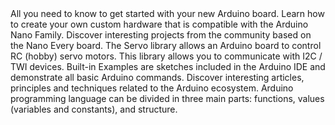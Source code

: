 <EssentialsColumn title="First Steps">

  <EssentialElement title="Quickstart Guide" type="getting-started" link="/software/ide-v1/installing-megaavr-core">
    All you need to know to get started with your new Arduino board.
  </EssentialElement>
  <EssentialElement title="Nano Hardware Design Guide" type="tutorial" link="/learn/hardware/nano-pcb-guide">
    Learn how to create your own custom hardware that is compatible with the Arduino Nano Family.
  </EssentialElement>
  <EssentialElement title="Community Projects" type="tutorial" link="/tutorials/nano-every/community-projects">
    Discover interesting projects from the community based on the Nano Every board.
  </EssentialElement>

</EssentialsColumn>

<EssentialsColumn title="Suggested Libraries">

<EssentialElement title="Servo" type="library" link="https://www.arduino.cc/reference/en/libraries/servo/">
The Servo library allows an Arduino board to control RC (hobby) servo motors.
</EssentialElement>

  <EssentialElement title="Wire" type="library" link="https://www.arduino.cc/en/reference/wire">
This library allows you to communicate with I2C / TWI devices.
  </EssentialElement>

</EssentialsColumn>

<EssentialsColumn title="Arduino Basics">
  
  <EssentialElement title="Built-in Examples" type="tutorial" link="/built-in-examples/">
    Built-in Examples are sketches included in the Arduino IDE and demonstrate all basic Arduino commands. 
  </EssentialElement>

  <EssentialElement title="Learn" type="resource" link="/learn/">
    Discover interesting articles, principles and techniques related to the Arduino ecosystem.
  </EssentialElement>

  <EssentialElement title="Language References" type="resource" link="https://www.arduino.cc/reference/en/">
  Arduino programming language can be divided in three main parts: functions, values (variables and constants), and structure.
  </EssentialElement>

  </EssentialsColumn>